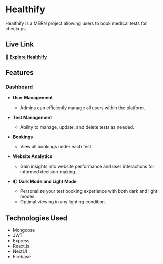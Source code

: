 # Healthify

Healthify is a MERN project allowing users to book medical tests for checkups.

## Live Link

📝 **[Explore Healthify](https://healthify-32a90.web.app/)**


## Features

### Dashboard

- **User Management**
  - Admins can efficiently manage all users within the platform.

- **Test Management**
  - Ability to manage, update, and delete tests as needed.

- **Bookings**
  -  View all bookings under each test .

- **Website Analytics**
  - Gain insights into website performance and user interactions for informed decision-making.

- 🌓 **Dark Mode and Light Mode**
  - Personalize your test booking experience with both dark and light modes.
  - Optimal viewing in any lighting condition.

## Technologies Used

- Mongoose
- JWT
- Express
- React.js
- NextUI
- Firebase
